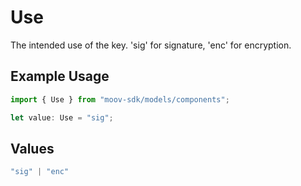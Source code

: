 # Use

The intended use of the key. 'sig' for signature, 'enc' for encryption.

## Example Usage

```typescript
import { Use } from "moov-sdk/models/components";

let value: Use = "sig";
```

## Values

```typescript
"sig" | "enc"
```